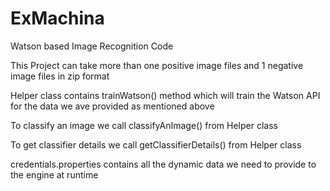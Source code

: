 # ExMachina
Watson based Image Recognition Code

This Project can take more than one positive image files and 1 negative image files in zip format

Helper class contains trainWatson() method which will train the Watson API for the data we ave provided as mentioned above

To classify an image we call classifyAnImage() from Helper class

To get classifier details we call getClassifierDetails() from Helper class

credentials.properties contains all the dynamic data we need to provide to the engine at runtime

